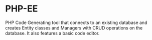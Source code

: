 # PHP-EE
PHP Code Generating tool that connects to an existing database and creates Entity classes and Managers with CRUD operations on the database. It also features a basic code editor.
